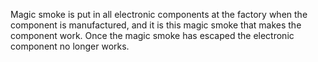 Magic smoke is put in all electronic components at the factory when the component is manufactured, and it is this magic smoke that makes the component work. Once the magic smoke has escaped the electronic component no longer works.
